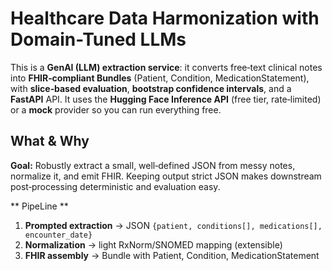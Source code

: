 # Healthcare Data Harmonization with Domain-Tuned LLMs

This is a **GenAI (LLM) extraction service**: it converts free‑text clinical notes into **FHIR‑compliant Bundles** (Patient, Condition, MedicationStatement), with **slice‑based evaluation**, **bootstrap confidence intervals**, and a **FastAPI** API. It uses the **Hugging Face Inference API** (free tier, rate‑limited) or a **mock** provider so you can run everything free.

## What & Why
**Goal:** Robustly extract a small, well‑defined JSON from messy notes, normalize it, and emit FHIR. Keeping output strict JSON makes downstream post‑processing deterministic and evaluation easy.

** PipeLine **
1) **Prompted extraction** -> JSON `{patient, conditions[], medications[], encounter_date}`
2) **Normalization** → light RxNorm/SNOMED mapping (extensible)
3) **FHIR assembly** → Bundle with Patient, Condition, MedicationStatement